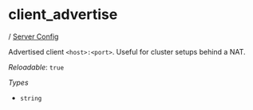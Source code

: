 # client_advertise

/ [Server Config](/ref/config/index.md) 

Advertised client `<host>:<port>`. Useful for cluster setups
behind a NAT.

*Reloadable*: `true`

*Types*

- `string`


